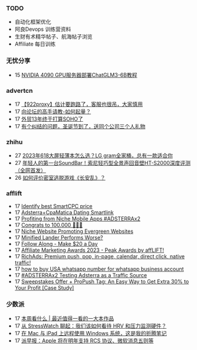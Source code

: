 ### TODO
-  自动化框架优化
-  阿良Devops 训练营资料
-  生财有术精华帖子、航海帖子浏览
-  Affiliate 每日训练

### 无忧分享
<!-- ruyo:START -->
-  15 [NVIDIA 4090 GPU服务器部署ChatGLM3-6B教程](https://51.ruyo.net/18538.html)<!-- ruyo:END -->

### advertcn
<!-- advertcn:START -->
-  17 [【922proxy】估计要跑路了，客服也很吊，大家慎用](https://www.advertcn.com/forum.php?mod=viewthread&tid=112965)
-  17 [向论坛的高手请教-如何起量？](https://www.advertcn.com/forum.php?mod=viewthread&tid=112961)
-  17 [外贸13年终于打算SOHO了](https://www.advertcn.com/forum.php?mod=viewthread&tid=112960)
-  17 [有个纠结的问题，圣诞节到了，送同个公司三个人礼物](https://www.advertcn.com/forum.php?mod=viewthread&tid=112959)<!-- advertcn:END -->

### zhihu
<!-- zhihu:START -->
-  27 [2023年618大屏轻薄本怎么选？LG gram全家桶，总有一款适合你](http://zhuanlan.zhihu.com/p/632641888?utm_campaign=rss&utm_medium=rss&utm_source=rss&utm_content=title)
-  27 [年轻人的第一台SoundBar！索尼轻巧型全景声回音壁HT-S2000深度评测（全网首发）](http://zhuanlan.zhihu.com/p/630990296?utm_campaign=rss&utm_medium=rss&utm_source=rss&utm_content=title)
-  26 [如何评价密室逃脱游戏《长安乱》？](http://www.zhihu.com/question/563950552/answer/3045961312?utm_campaign=rss&utm_medium=rss&utm_source=rss&utm_content=title)<!-- zhihu:END -->

### afflift
<!-- afflift:START -->
-  17 [Identify best SmartCPC price](https://afflift.com/f/threads/identify-best-smartcpc-price.12048/)
-  17 [Adsterra+CpaMatica Dating Smartlink](https://afflift.com/f/threads/adsterra-cpamatica-dating-smartlink.12044/)
-  17 [Profiting from Niche Mobile Apps #ADSTERRAx2](https://afflift.com/f/threads/profiting-from-niche-mobile-apps-adsterrax2.12045/)
-  17 [Congrats to 100.000 🎉🎉🎉](https://afflift.com/f/threads/congrats-to-100-000-%F0%9F%8E%89%F0%9F%8E%89%F0%9F%8E%89.12023/)
-  17 [Niche Website Promoting Evergreen Websites](https://afflift.com/f/threads/niche-website-promoting-evergreen-websites.11872/)
-  17 [Minified Lander Performs Worse?](https://afflift.com/f/threads/minified-lander-performs-worse.12026/)
-  17 [Follow Along - Make $20 a Day](https://afflift.com/f/threads/follow-along-make-20-a-day.10149/)
-  17 [Affiliate Marketing Awards 2023 - Peak Awards by affLIFT!](https://afflift.com/f/threads/affiliate-marketing-awards-2023-peak-awards-by-afflift.12031/)
-  17 [RichAds: Premium push, pop, in-page, calendar, direct click, native traffic!](https://afflift.com/f/threads/richads-premium-push-pop-in-page-calendar-direct-click-native-traffic.991/)
-  17 [how to buy USA whatsapp number for whatsapp business account](https://afflift.com/f/threads/how-to-buy-usa-whatsapp-number-for-whatsapp-business-account.10825/)
-  17 [#ADSTERRAx2 Testing Adsterra as a Traffic Source](https://afflift.com/f/threads/adsterrax2-testing-adsterra-as-a-traffic-source.11955/)
-  17 [Sweepstakes Offer + ProPush Tag: An Easy Way to Get Extra 30% to Your Profit [Case Study]](https://afflift.com/f/threads/sweepstakes-offer-propush-tag-an-easy-way-to-get-extra-30-to-your-profit-case-study.12041/)<!-- afflift:END -->

### 少数派
<!-- sspai:START -->
-  17 [本周看什么 | 最近值得一看的一大本作品](https://sspai.com/post/84477)
-  17 [从 StressWatch 聊起：我们该如何看待 HRV 和压力监测硬件？](https://sspai.com/post/84456)
-  17 [在 Mac 与 iPad 上远程使用 Windows 系统，这是我的折腾笔记](https://sspai.com/post/84443)
-  17 [派早报：Apple 将在明年支持 RCS 协议、微软消息五则等](https://sspai.com/post/84467)<!-- sspai:END -->
